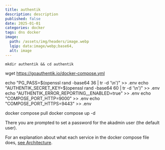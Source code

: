 ```yaml
---
title: authentik
description: description
published: false
date: 2025-01-01
categories: docker
tags: dns docker  
image:
  path: /assets/img/headers/image.webp
  lqip: data:image/webp;base64,
  alt: image
---
```


```shell
mkdir authentik && cd authentik
```

wget https://goauthentik.io/docker-compose.yml

echo "PG_PASS=$(openssl rand -base64 36 | tr -d '\n')" >> .env
echo "AUTHENTIK_SECRET_KEY=$(openssl rand -base64 60 | tr -d '\n')" >> .env
echo "AUTHENTIK_ERROR_REPORTING__ENABLED=true" >> .env
echo "COMPOSE_PORT_HTTP=9000" >> .env
echo "COMPOSE_PORT_HTTPS=9443" >> .env




docker compose pull
docker compose up -d



There you are prompted to set a password for the akadmin user (the default user).

For an explanation about what each service in the docker compose file does, [see Architecture](https://docs.goauthentik.io/docs/core/architecture).